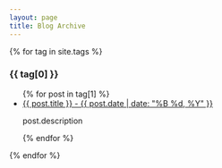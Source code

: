 ```yaml
---
layout: page
title: Blog Archive
---
```


{% for tag in site.tags %}
  <h3>{{ tag[0] }}</h3>
  <ul>
    {% for post in tag[1] %}
      <li><a href=".{{ post.url }}">{{ post.title }} - {{ post.date | date: "%B %d, %Y" }}</a><p>post.description</p></li>
    {% endfor %}
  </ul>
{% endfor %}
